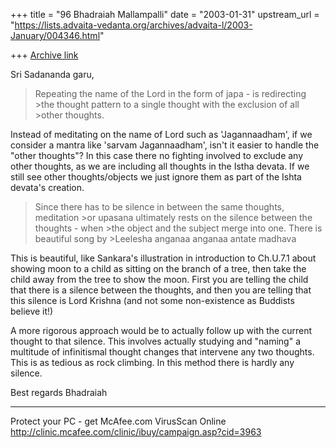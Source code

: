 +++
title = "96 Bhadraiah Mallampalli"
date = "2003-01-31"
upstream_url = "https://lists.advaita-vedanta.org/archives/advaita-l/2003-January/004346.html"

+++
[Archive link](https://lists.advaita-vedanta.org/archives/advaita-l/2003-January/004346.html)

Sri Sadananda garu,

>Repeating the name of the Lord in the form of japa - is redirecting >the
>thought pattern to a single thought with the exclusion of all >other
>thoughts.

Instead of meditating on the name of Lord such as 'Jagannaadham', if we
consider a mantra like 'sarvam Jagannaadham', isn't it easier to handle the
"other thoughts"? In this case there no fighting involved to exclude any
other thoughts, as we are including all thoughts in the Istha devata. If we
still see other thoughts/objects we just ignore them as part of the Ishta
devata's creation.

>Since there has to be silence in between the same thoughts, meditation >or
>upasana ultimately rests on the silence between the thoughts - when >the
>object and the subject merge into one. There is beautiful song by >Leelesha
>anganaa anganaa antate madhava

This is beautiful, like Sankara's illustration in introduction to Ch.U.7.1
about showing moon to a child as sitting on the branch of a tree, then take
the child away from the tree to show the moon. First you are telling the
child that there is a silence between the thoughts, and then you are telling
that this silence is Lord Krishna (and not some non-existence as Buddists
believe it!)

A more rigorous approach would be to actually follow up with the current
thought to that silence. This involves actually studying and "naming" a
multitude of infinitismal thought changes that intervene any two thoughts.
This is as tedious as rock climbing. In this method there is hardly any
silence.

Best regards
Bhadraiah



_________________________________________________________________
Protect your PC - get McAfee.com VirusScan Online
http://clinic.mcafee.com/clinic/ibuy/campaign.asp?cid=3963

